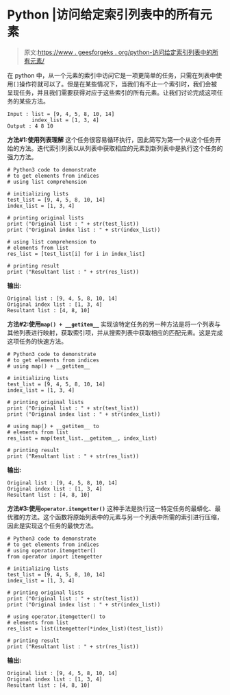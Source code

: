 # Python |访问给定索引列表中的所有元素

> 原文:[https://www . geesforgeks . org/python-访问给定索引列表中的所有元素/](https://www.geeksforgeeks.org/python-accessing-all-elements-at-given-list-of-indexes/)

在 python 中，从一个元素的索引中访问它是一项更简单的任务，只需在列表中使用`[]`操作符就可以了。但是在某些情况下，当我们有不止一个索引时，我们会被呈现任务，并且我们需要获得对应于这些索引的所有元素。让我们讨论完成这项任务的某些方法。

```
Input : list = [9, 4, 5, 8, 10, 14]
        index_list = [1, 3, 4]
Output : 4 8 10

```

**方法#1:使用列表理解**
这个任务很容易循环执行，因此简写为第一个从这个任务开始的方法。迭代索引列表以从列表中获取相应的元素到新列表中是执行这个任务的强力方法。

```
# Python3 code to demonstrate 
# to get elements from indices
# using list comprehension

# initializing lists
test_list = [9, 4, 5, 8, 10, 14]
index_list = [1, 3, 4]

# printing original lists
print ("Original list : " + str(test_list))
print ("Original index list : " + str(index_list))

# using list comprehension to 
# elements from list 
res_list = [test_list[i] for i in index_list]

# printing result
print ("Resultant list : " + str(res_list))
```

**输出:**

```
Original list : [9, 4, 5, 8, 10, 14]
Original index list : [1, 3, 4]
Resultant list : [4, 8, 10]

```

**方法#2:使用`map() + __getitem__`**
实现该特定任务的另一种方法是将一个列表与其他列表进行映射，获取索引项，并从搜索列表中获取相应的匹配元素。这是完成这项任务的快速方法。

```
# Python3 code to demonstrate 
# to get elements from indices
# using map() + __getitem__

# initializing lists
test_list = [9, 4, 5, 8, 10, 14]
index_list = [1, 3, 4]

# printing original lists
print ("Original list : " + str(test_list))
print ("Original index list : " + str(index_list))

# using map() + __getitem__ to 
# elements from list 
res_list = map(test_list.__getitem__, index_list)

# printing result
print ("Resultant list : " + str(res_list))
```

**输出:**

```
Original list : [9, 4, 5, 8, 10, 14]
Original index list : [1, 3, 4]
Resultant list : [4, 8, 10]

```

**方法#3:使用`operator.itemgetter()`**
这种手法是执行这一特定任务的最蟒化、最优雅的方法。这个函数将原始列表中的元素与另一个列表中所需的索引进行压缩，因此是实现这个任务的最快方法。

```
# Python3 code to demonstrate 
# to get elements from indices
# using operator.itemgetter()
from operator import itemgetter

# initializing lists
test_list = [9, 4, 5, 8, 10, 14]
index_list = [1, 3, 4]

# printing original lists
print ("Original list : " + str(test_list))
print ("Original index list : " + str(index_list))

# using operator.itemgetter() to 
# elements from list 
res_list = list(itemgetter(*index_list)(test_list))

# printing result
print ("Resultant list : " + str(res_list))
```

**输出:**

```
Original list : [9, 4, 5, 8, 10, 14]
Original index list : [1, 3, 4]
Resultant list : [4, 8, 10]

```